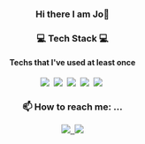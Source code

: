 <h3 align="center"> Hi there I am Jo👋</h3>

<h3 align="center"> 💻 Tech Stack 💻</h3>
<h4 align="center"> Techs that I've used at least once</h4>

<p align="center">
  <img src="https://img.shields.io/badge/Java-007396?style=flat-square&logo=Java&logoColor=white"/></a>&nbsp 
  <img src="https://img.shields.io/badge/JavaScript-F7DF1E?style=flat-square&logo=JavaScript&logoColor=white"/></a>&nbsp 
  <img src="https://img.shields.io/badge/HTML5-E34F26?style=flat-square&logo=HTML5&logoColor=white"/></a>&nbsp 
  <img src="https://img.shields.io/badge/CSS3-1572B6?style=flat-square&logo=CSS3&logoColor=white"/></a>&nbsp 
  <img src="https://img.shields.io/badge/MySQL-4479A1?style=flat-square&logo=MySQL&logoColor=white"/></a>&nbsp 
</p>

<h3 align="center"> 📫 How to reach me: ...</h3>
<p align="center">
  <a href="https://miro7923.github.io/"><img src="https://img.shields.io/badge/-TechBlog-brightgreen">&nbsp
  <a href="mailto:miro7923@gmail.com"><img src="https://img.shields.io/badge/-Gmail-critical"><br>
</p>

